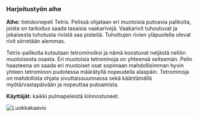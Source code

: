 ### Harjoitustyön aihe
**Aihe:** tietokonepeli Tetris. Pelissä ohjataan eri muotoisia putoavia palikoita, joista on tarkoitus saada tasaisia vaakarivejä. Vaakarivit tuhoutuvat ja jokaisesta tuhotusta rivistä saa pisteitä. Tuhottujen rivien yläpuolella olevat rivit siirretään alemmas. 

Tetris-palikoita kutsutaan tetrominoiksi ja nämä koostuvat neljästä neliön muotoisesta osasta. Eri muotoisia tetrominoja on yhteensä seitsemän. Pelin haasteena on saada eri muotoiset osat sopimaan mahdollisimman hyvin yhteen tetrominon pudotessa määrätyllä nopeudella alaspäin. Tetrominoja on mahdollista ohjata sivuttaissuunnassa sekä kääntämällä myötä/vastapäivään ja nopeuttaa putoamista.

**Käyttäjät:** kaikki pulmapeleistä kiinnostuneet.

![Luokkakaavio](/dokumentaatio/Luokkakaavio_ver1.png "vahvasti työnalla..")
